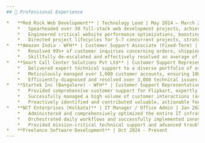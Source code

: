 ```yaml
---
## 💼 Professional Experience

*   **Red Rock Web Development** | Technology Lead | May 2014 – March 2020 (Remote employment)
    *   Spearheaded over 30 full-stack web development projects, achieving 98%+ on-time delivery and exceeding client quality benchmarks by an average of 15%.
    *   Engineered critical website performance optimizations, boosting average site speed by 45% and elevating user engagement metrics by 30%, which also positively impacted SEO rankings.
    *   Directed project lifecycles for 5-7 concurrent projects, strategically allocating resources and managing team deliverables to consistently meet or exceed all strategic business objectives.
*   **Amazon India - WFH** | Customer Support Associate (Fixed-Term) | June 2020 – Dec 2020 (Remote employment)
    *   Resolved 99%+ of customer inquiries concerning orders, shipping, and returns within the first interaction, surpassing resolution time targets by an average of 20% while expertly handling 50+ inquiries daily.
    *   Skillfully de-escalated and effectively resolved an average of 30+ complex customer escalations daily, maintaining a 96%+ customer satisfaction rating and receiving consistent positive feedback.
*   **Smart Call Center Solutions Pvt Ltd** | Customer Support Representative | March 2021 – March 2022 (On-site employment)
    *   Delivered expert technical support to a diverse portfolio of over 950 US-based customers utilizing Electronic Logging Devices (ELD), achieving a 98% first-call resolution rate and reducing recurring ticket volume by 10%.
    *   Meticulously managed over 1,000 customer accounts, ensuring 100% accuracy in device reporting and maintaining full compliance with federal DOT regulations for all clients.
    *   Efficiently diagnosed and resolved over 3,000 technical issues pertaining to ELD devices, reducing average client downtime by 40% and improving overall device uptime by 25%.
*   **Startek Inc (Bangalore) - WFH** | Customer Support Representative | May 2022 – June 2023 (Remote employment)
    *   Provided comprehensive customer support for Flipkart, expertly managing 80-100 daily inquiries related to orders, returns, and intricate logistics challenges, ensuring swift and effective resolutions in over 90% of cases.
    *   Successfully managed a high volume of customer interactions (averaging 1,600+ per month), consistently achieving 97%+ customer satisfaction ratings and exceeding quality assurance benchmarks by over 12%.
    *   Proactively identified and contributed valuable, actionable feedback that resulted in a 20% improvement in first-call resolution rates, a 15% reduction in average customer handling time, and enhanced knowledge base documentation.
*   **NCT Enterprises (Kolkata)** | IT Manager / Office Admin | Jan 2024 – Sept 2024 (On-site employment)
    *   Administered and comprehensively optimized the entire IT infrastructure, supporting over 150 users and 200+ devices, thereby enhancing overall operational efficiency by 40% within the first 6 months.
    *   Orchestrated daily workflows and successfully implemented innovative strategic initiatives that boosted team productivity by 30%, reduced operational costs by 25%, and improved inter-departmental collaboration through new communication tools.
    *   Provided mission-critical technical support and advanced troubleshooting for all in-house hardware and software systems, drastically reducing system downtime by 75%, resolving 99.9% of all technical issues within a 3-hour timeframe, and implementing a new preventative maintenance schedule.
*   **Freelance Software Development** | Oct 2024 - Present
---
```

